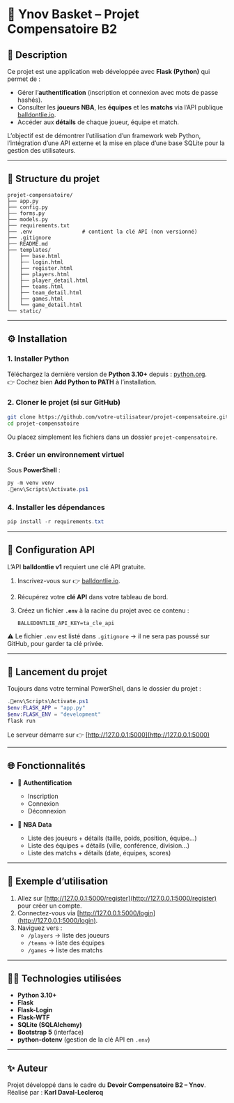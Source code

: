 # 🏀 Ynov Basket – Projet Compensatoire B2

## 📌 Description

Ce projet est une application web développée avec **Flask (Python)** qui permet de :

- Gérer l’**authentification** (inscription et connexion avec mots de passe hashés).
- Consulter les **joueurs NBA**, les **équipes** et les **matchs** via l’API publique [balldontlie.io](https://www.balldontlie.io/).
- Accéder aux **détails** de chaque joueur, équipe et match.

L’objectif est de démontrer l’utilisation d’un framework web Python, l’intégration d’une API externe et la mise en place d’une base SQLite pour la gestion des utilisateurs.

---

## 📂 Structure du projet

```
projet-compensatoire/
├── app.py
├── config.py
├── forms.py
├── models.py
├── requirements.txt
├── .env                # contient la clé API (non versionné)
├── .gitignore
├── README.md
├── templates/
│   ├── base.html
│   ├── login.html
│   ├── register.html
│   ├── players.html
│   ├── player_detail.html
│   ├── teams.html
│   ├── team_detail.html
│   ├── games.html
│   └── game_detail.html
└── static/
```

---

## ⚙️ Installation

### 1. Installer Python
Téléchargez la dernière version de **Python 3.10+** depuis : [python.org](https://www.python.org/downloads/).  
👉 Cochez bien **Add Python to PATH** à l’installation.

### 2. Cloner le projet (si sur GitHub)
```bash
git clone https://github.com/votre-utilisateur/projet-compensatoire.git
cd projet-compensatoire
```

Ou placez simplement les fichiers dans un dossier `projet-compensatoire`.

### 3. Créer un environnement virtuel
Sous **PowerShell** :
```powershell
py -m venv venv
.env\Scripts\Activate.ps1
```

### 4. Installer les dépendances
```powershell
pip install -r requirements.txt
```

---

## 🔑 Configuration API

L’API **balldontlie v1** requiert une clé API gratuite.

1. Inscrivez-vous sur 👉 [balldontlie.io](https://balldontlie.io).  
2. Récupérez votre **clé API** dans votre tableau de bord.  
3. Créez un fichier **`.env`** à la racine du projet avec ce contenu :

   ```
   BALLEDONTLIE_API_KEY=ta_cle_api
   ```

⚠️ Le fichier `.env` est listé dans `.gitignore` → il ne sera pas poussé sur GitHub, pour garder ta clé privée.

---

## 🚀 Lancement du projet

Toujours dans votre terminal PowerShell, dans le dossier du projet :

```powershell
.env\Scripts\Activate.ps1
$env:FLASK_APP = "app.py"
$env:FLASK_ENV = "development"
flask run
```

Le serveur démarre sur 👉 [http://127.0.0.1:5000](http://127.0.0.1:5000)

---

## 🌐 Fonctionnalités

- 🔑 **Authentification**
  - Inscription
  - Connexion
  - Déconnexion

- 🏀 **NBA Data**
  - Liste des joueurs + détails (taille, poids, position, équipe…)
  - Liste des équipes + détails (ville, conférence, division…)
  - Liste des matchs + détails (date, équipes, scores)

---

## 📸 Exemple d’utilisation

1. Allez sur [http://127.0.0.1:5000/register](http://127.0.0.1:5000/register) pour créer un compte.
2. Connectez-vous via [http://127.0.0.1:5000/login](http://127.0.0.1:5000/login).
3. Naviguez vers :
   - `/players` → liste des joueurs
   - `/teams` → liste des équipes
   - `/games` → liste des matchs

---

## 👨‍💻 Technologies utilisées

- **Python 3.10+**
- **Flask**
- **Flask-Login**
- **Flask-WTF**
- **SQLite (SQLAlchemy)**
- **Bootstrap 5** (interface)
- **python-dotenv** (gestion de la clé API en `.env`)

---

## ✨ Auteur

Projet développé dans le cadre du **Devoir Compensatoire B2 – Ynov**.  
Réalisé par : **Karl Daval-Leclercq**
